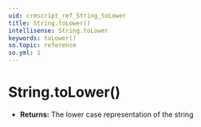 ```yaml
---
uid: crmscript_ref_String_toLower
title: String.toLower()
intellisense: String.toLower
keywords: toLower()
so.topic: reference
so.yml: 1
---
```


# String.toLower()

* **Returns:** The lower case representation of the string

